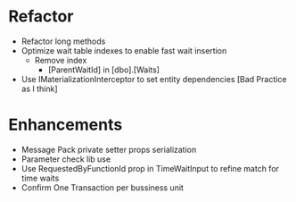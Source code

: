 ﻿# Refactor
* Refactor long methods
* Optimize wait table indexes to enable fast wait insertion
	* Remove index 
		* [ParentWaitId] in [dbo].[Waits]
* Use IMaterializationInterceptor to set entity dependencies [Bad Practice as I think]

# Enhancements
* Message Pack private setter props serialization
* Parameter check lib use
* Use RequestedByFunctionId prop in TimeWaitInput to refine match for time waits
* Confirm One Transaction per bussiness unit
